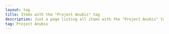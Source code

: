 ```yaml
---
layout: tag
title: Items with the "Project Anubis" tag
description: Just a page listing all items with the "Project Anubis" tag
tag: Project Anubis
---
```

